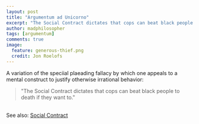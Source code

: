 ```yaml
---
layout: post
title: "Argumentum ad Unicorno"
excerpt: "The Social Contract dictates that cops can beat black people to death if they want to."
author: madphilosopher
tags: [argumentum]
comments: true
image:
  feature: generous-thief.png
  credit: Jon Roelofs
---
```


A variation of the speciial plaeading fallacy by which one appeals to a mental construct to justify otherwise irrational behavior:

> "The Social Contract dictates that cops can beat black people to death if they want to."

<br/>See also: [Social Contract](/social-contract)

